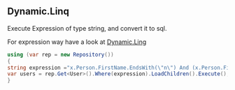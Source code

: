## Dynamic.Linq 
Execute Expression of type string, and convert it to sql. 

For expression way have a look at [Dynamic.Ling](https://github.com/kahanu/System.Linq.Dynamic)
```csharp
using (var rep = new Repository())
{
string expression ="x.Person.FirstName.EndsWith(\"n\") And (x.Person.FirstName.Contains(\"a\") OR x.Person.FirstName.StartsWith(\"a\"))";
var users = rep.Get<User>().Where(expression).LoadChildren().Execute();
}
```
